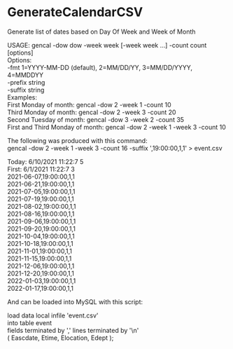 # GenerateCalendarCSV
Generate list of dates based on Day Of Week and Week of Month

USAGE: gencal -dow dow -week week [-week week ...] -count count [options]  
Options:  
  -fmt    1=YYYY-MM-DD (default), 2=MM/DD/YY, 3=MM/DD/YYYY, 4=MMDDYY  
  -prefix string  
  -suffix string  
Examples:  
  First  Monday  of month:  gencal -dow 2 -week 1 -count 10  
  Third  Monday  of month:  gencal -dow 2 -week 3 -count 20  
  Second Tuesday of month:  gencal -dow 3 -week 2 -count 35  
  First and Third Monday of month:  gencal -dow 2 -week 1 -week 3 -count 10  

The following was produced with this command:  
  gencal -dow 2 -week 1 -week 3 -count 16 -suffix ',19:00:00,1,1' > event.csv  
  
Today: 6/10/2021 11:22:7 5  
First: 6/1/2021 11:22:7 3  
2021-06-07,19:00:00,1,1  
2021-06-21,19:00:00,1,1  
2021-07-05,19:00:00,1,1  
2021-07-19,19:00:00,1,1  
2021-08-02,19:00:00,1,1  
2021-08-16,19:00:00,1,1  
2021-09-06,19:00:00,1,1  
2021-09-20,19:00:00,1,1  
2021-10-04,19:00:00,1,1  
2021-10-18,19:00:00,1,1  
2021-11-01,19:00:00,1,1  
2021-11-15,19:00:00,1,1  
2021-12-06,19:00:00,1,1  
2021-12-20,19:00:00,1,1  
2022-01-03,19:00:00,1,1  
2022-01-17,19:00:00,1,1  
  
And can be loaded into MySQL with this script:  

load data local infile 'event.csv'  
into table event  
fields terminated by ',' lines terminated by '\n'   
( Eascdate, Etime, Elocation, Edept );  

